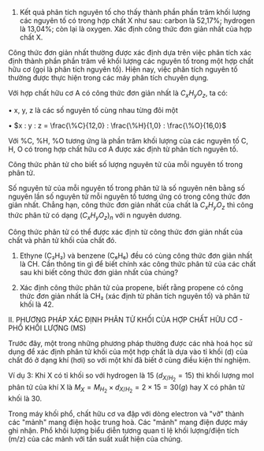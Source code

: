1. Kết quả phân tích nguyên tố cho thấy thành phần phần trăm khối lượng các nguyên tố có trong hợp chất X như sau: carbon là 52,17%; hydrogen là 13,04%; còn lại là oxygen. Xác định công thức đơn giản nhất của hợp chất X.

Công thức đơn giản nhất thường được xác định dựa trên việc phân tích xác định thành phần phần trăm về khối lượng các nguyên tố trong một hợp chất hữu cơ (gọi là phân tích nguyên tố). Hiện nay, việc phân tích nguyên tố thường được thực hiện trong các máy phân tích chuyên dụng.

Với hợp chất hữu cơ A có công thức đơn giản nhất là $C_xH_yO_z$, ta có:

• x, y, z là các số nguyên tố cùng nhau từng đôi một

• $x : y : z = \frac{\%C}{12,0} : \frac{\%H}{1,0} : \frac{\%O}{16,0}$

Với %C, %H, %O tương ứng là phần trăm khối lượng của các nguyên tố C, H, O có trong hợp chất hữu cơ A được xác định từ phân tích nguyên tố.

Công thức phân tử cho biết số lượng nguyên tử của mỗi nguyên tố trong phân tử.

Số nguyên tử của mỗi nguyên tố trong phân tử là số nguyên nên bằng số nguyên lần số nguyên tử mỗi nguyên tố tương ứng có trong công thức đơn giản nhất. Chẳng hạn, công thức đơn giản nhất của chất là $C_xH_yO_z$ thì công thức phân tử có dạng $(C_xH_yO_z)_n$ với n nguyên dương.

Công thức phân tử có thể được xác định từ công thức đơn giản nhất của chất và phân tử khối của chất đó.

1. Ethyne (C₂H₂) và benzene (C₆H₆) đều có cùng công thức đơn giản nhất là CH. Cần thông tin gì để biết chính xác công thức phân tử của các chất sau khi biết công thức đơn giản nhất của chúng?

2. Xác định công thức phân tử của propene, biết rằng propene có công thức đơn giản nhất là CH₂ (xác định từ phân tích nguyên tố) và phân tử khối là 42.

II. PHƯƠNG PHÁP XÁC ĐỊNH PHÂN TỬ KHỐI CỦA HỢP CHẤT HỮU CƠ - PHỔ KHỐI LƯỢNG (MS)

Trước đây, một trong những phương pháp thường được các nhà hoá học sử dụng để xác định phân tử khối của một hợp chất là dựa vào tỉ khối (d) của chất đó ở dạng khí (hơi) so với một khí đã biết ở cùng điều kiện thí nghiệm.

Ví dụ 3: Khi X có tỉ khối so với hydrogen là 15 ($d_{X/H_2} = 15$) thì khối lượng mol phân tử của khí X là $M_X = M_{H_2} \times d_{X/H_2} = 2 \times 15 = 30 (g)$ hay X có phân tử khối là 30.

Trong máy khối phổ, chất hữu cơ va đập với dòng electron và "vỡ" thành các "mảnh" mang điện hoặc trung hoà. Các "mảnh" mang điện được máy ghi nhận. Phổ khối lượng biểu diễn tương quan tỉ lệ khối lượng/điện tích (m/z) của các mảnh với tần suất xuất hiện của chúng.